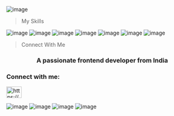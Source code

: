 
![image](https://github.com/user-attachments/assets/a5ddc04f-702d-48f7-be43-28c2f77180da)
<!--
**Syaa-Store/Syaa-Store** is a ✨ _special_ ✨ repository because its `README.md` (this file) appears on your GitHub profile.

Here are some ideas to get you started:

- 🔭 I’m currently working on ...
- 🌱 I’m currently learning ...
- 👯 I’m looking to collaborate on ...
- 🤔 I’m looking for help with ...
- 💬 Ask me about ...
- 📫 How to reach me: ...
- 😄 Pronouns: ...
- ⚡ Fun fact: ...
-->

> My Skills

![image](https://img.shields.io/badge/C%2B%2B-00599C?style=for-the-badge&logo=c%2B%2B&logoColor=white)
![image](https://img.shields.io/badge/%3C/%3E%20htmx-3D72D7?style=for-the-badge&logo=mysl&logoColor=white)
![image](https://img.shields.io/badge/JavaScript-323330?style=for-the-badge&logo=javascript&logoColor=F7DF1E)
![image](https://img.shields.io/badge/json-5E5C5C?style=for-the-badge&logo=json&logoColor=white)
![image](https://img.shields.io/badge/Python-FFD43B?style=for-the-badge&logo=python&logoColor=blue)
![image](https://img.shields.io/badge/NativeScript-3655FF?style=for-the-badge&logo=NativeScript&logoColor=black)
![image](https://img.shields.io/badge/GitHub-100000?style=for-the-badge&logo=github&logoColor=white)

> Connect With Me
<h3 align="center">A passionate frontend developer from India</h3>

<h3 align="left">Connect with me:</h3>
<p align="left">
<a href="https://discord.gg/https://discord.gg/crK6XHw36y" target="blank"><img align="center" src="https://raw.githubusercontent.com/rahuldkjain/github-profile-readme-generator/master/src/images/icons/Social/discord.svg" alt="https://discord.gg/crK6XHw36y" height="30" width="40" /></a>
</p>

![image](https://img.shields.io/badge/Discord-5865F2?style=for-the-badge&logo=discord&logoColor=white)
![image](https://img.shields.io/badge/YouTube-FF0000?style=for-the-badge&logo=youtube&logoColor=white)
![image](https://img.shields.io/badge/TikTok-000000?style=for-the-badge&logo=tiktok&logoColor=white)
![image](https://img.shields.io/badge/X-000000?style=for-the-badge&logo=x&logoColor=white)
